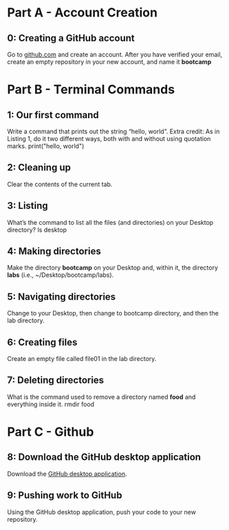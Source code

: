 # Part A - Account Creation


## 0: Creating a GitHub account

Go to [github.com](https://github.com/) and create an account. After you have verified your email, create an empty repository in your new account, and name it **bootcamp**

# Part B - Terminal Commands
  

## 1: Our first command

Write a command that prints out the string “hello, world”. Extra credit: As in Listing 1, do it two different ways, both with and without using quotation marks.
print("hello, world")

## 2: Cleaning up

Clear the contents of the current tab.


## 3: Listing

What’s the command to list all the files (and directories) on your Desktop directory? ls desktop


## 4: Making directories

Make the directory **bootcamp** on your Desktop and, within it, the directory **labs** (i.e., ~/Desktop/bootcamp/labs).


## 5: Navigating directories

Change to your Desktop, then change to bootcamp directory, and then the lab directory.


## 6: Creating files

Create an empty file called file01 in the lab directory. 


## 7: Deleting directories

What is the command used to remove a directory named **food** and everything inside it. 
rmdir food
# Part C - Github 

## 8: Download the GitHub desktop application

Download the [GitHub desktop application](https://desktop.github.com/).

## 9: Pushing work to GitHub

Using the GitHub desktop application, push your code to your new repository.
